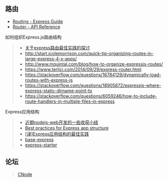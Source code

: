 ## 路由
- [Routing - Express Guide](http://expressjs.com/en/guide/routing.html)
- [Router - API Reference](http://expressjs.com/en/4x/api.html#router)

如何组织Express.js路由结构
> - [关于express路由最佳实践的探讨](http://www.kivixv.com/2015/03/01/关于express路由最佳实践的探讨)
> - http://start.jcolemorrison.com/quick-tip-organizing-routes-in-large-express-4-x-apps/
> - http://www.mquintal.com/blog/how-to-organize-expressjs-routes/
> - https://www.terlici.com/2014/09/29/express-router.html
> - https://stackoverflow.com/questions/16784129/dynamically-load-routes-with-express-js
> - https://stackoverflow.com/questions/18905872/expressjs-where-express-static-dirname-point-to
> - https://stackoverflow.com/questions/6059246/how-to-include-route-handlers-in-multiple-files-in-express

Express应用结构
> - [近期nodejs-web开发的一些收获小结](https://xuyuan923.github.io/2015/01/20/近期nodejs-web开发的一些收获小结/)
> - [Best practices for Express app structure](https://www.terlici.com/2014/08/25/best-practices-express-structure.html)
> - [[译]Express应用结构的最佳实践](https://github.com/DavidCai1993/my-blog/issues/17)
> - [base-express](https://github.com/terlici/base-express)
> - [express-starter](https://github.com/i5ting/express-starter)

## 论坛
> [CNode](http://cnodejs.org/)

